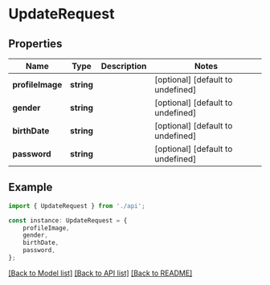 # UpdateRequest


## Properties

Name | Type | Description | Notes
------------ | ------------- | ------------- | -------------
**profileImage** | **string** |  | [optional] [default to undefined]
**gender** | **string** |  | [optional] [default to undefined]
**birthDate** | **string** |  | [optional] [default to undefined]
**password** | **string** |  | [optional] [default to undefined]

## Example

```typescript
import { UpdateRequest } from './api';

const instance: UpdateRequest = {
    profileImage,
    gender,
    birthDate,
    password,
};
```

[[Back to Model list]](../README.md#documentation-for-models) [[Back to API list]](../README.md#documentation-for-api-endpoints) [[Back to README]](../README.md)
